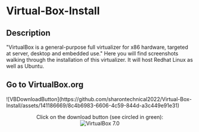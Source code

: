 <h1>Virtual-Box-Install</h1>



<h2>Description</h2>
"VirtualBox is a general-purpose full virtualizer for x86 hardware, targeted at server, desktop and embedded use." Here you will find screenshots walking through the installation of this virtualizer. It will host Redhat Linux as well as Ubuntu.
<br />

<h2>Go to VirtualBox.org</h2>
![VBDownloadButton](https://github.com/sharontechnical2022/Virtual-Box-Install/assets/141186669/8c4b6983-6606-4c59-844d-a3c449e91e31)
<p align="center">
Click on the download button (see circled in green): <br/>
<img src="VBDownloadButton.png" alt="VirtualBox 7.0"/>
<br />
<br />

<!--
 ```diff
- text in red
+ text in green
! text in orange
# text in gray
@@ text in purple (and bold)@@
```
--!>
